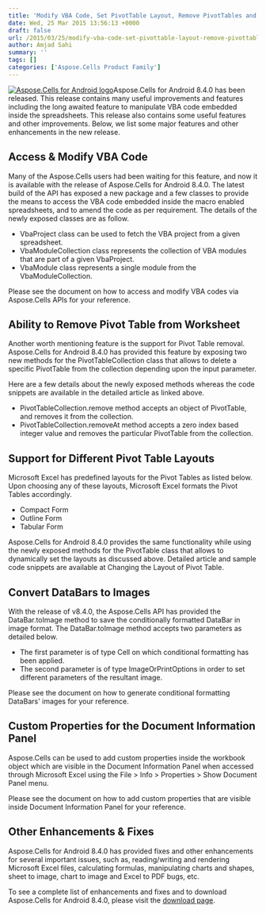 ```yaml
---
title: 'Modify VBA Code, Set PivotTable Layout, Remove PivotTables and Convert DataBars to Images with Aspose.Cells for Android 8.4.0'
date: Wed, 25 Mar 2015 13:56:13 +0000
draft: false
url: /2015/03/25/modify-vba-code-set-pivottable-layout-remove-pivottables-and-convert-databars-to-images-with-aspose.cells-for-android-8.4.0/
author: Amjad Sahi
summary: ''
tags: []
categories: ['Aspose.Cells Product Family']
---
```


[![Aspose.Cells for Android logo][1]](https://blog.aspose.com/wp-content/uploads/sites/2/2014/06/aspose-Cells-for-Android_100.png)Aspose.Cells for Android 8.4.0 has been released. This release contains many useful improvements and features including the long awaited feature to manipulate VBA code embedded inside the spreadsheets. This release also contains some useful features and other improvements. Below, we list some major features and other enhancements in the new release.

## Access & Modify VBA Code

Many of the Aspose.Cells users had been waiting for this feature, and now it is available with the release of Aspose.Cells for Android 8.4.0. The latest build of the API has exposed a new package and a few classes to provide the means to access the VBA code embedded inside the macro enabled spreadsheets, and to amend the code as per requirement. The details of the newly exposed classes are as follow.

*   VbaProject class can be used to fetch the VBA project from a given spreadsheet.
*   VbaModuleCollection class represents the collection of VBA modules that are part of a given VbaProject.
*   VbaModule class represents a single module from the VbaModuleCollection.

Please see the document on how to access and modify VBA codes via Aspose.Cells APIs for your reference.

## Ability to Remove Pivot Table from Worksheet

Another worth mentioning feature is the support for Pivot Table removal. Aspose.Cells for Android 8.4.0 has provided this feature by exposing two new methods for the PivotTableCollection class that allows to delete a specific PivotTable from the collection depending upon the input parameter.

Here are a few details about the newly exposed methods whereas the code snippets are available in the detailed article as linked above.

*   PivotTableCollection.remove method accepts an object of PivotTable, and removes it from the collection.
*   PivotTableCollection.removeAt method accepts a zero index based integer value and removes the particular PivotTable from the collection.

## Support for Different Pivot Table Layouts

Microsoft Excel has predefined layouts for the Pivot Tables as listed below. Upon choosing any of these layouts, Microsoft Excel formats the Pivot Tables accordingly.

*   Compact Form
*   Outline Form
*   Tabular Form

Aspose.Cells for Android 8.4.0 provides the same functionality while using the newly exposed methods for the PivotTable class that allows to dynamically set the layouts as discussed above. Detailed article and sample code snippets are available at Changing the Layout of Pivot Table.

## Convert DataBars to Images

With the release of v8.4.0, the Aspose.Cells API has provided the DataBar.toImage method to save the conditionally formatted DataBar in image format. The DataBar.toImage method accepts two parameters as detailed below.

*   The first parameter is of type Cell on which conditional formatting has been applied.
*   The second parameter is of type ImageOrPrintOptions in order to set different parameters of the resultant image.

Please see the document on how to generate conditional formatting DataBars' images for your reference.

## Custom Properties for the Document Information Panel

Aspose.Cells can be used to add custom properties inside the workbook object which are visible in the Document Information Panel when accessed through Microsoft Excel using the File > Info > Properties > Show Document Panel menu.

Please see the document on how to add custom properties that are visible inside Document Information Panel for your reference.

## Other Enhancements & Fixes

Aspose.Cells for Android 8.4.0 has provided fixes and other enhancements for several important issues, such as, reading/writing and rendering Microsoft Excel files, calculating formulas, manipulating charts and shapes, sheet to image, chart to image and Excel to PDF bugs, etc.

To see a complete list of enhancements and fixes and to download Aspose.Cells for Android 8.4.0, please visit the [download page][2].




[1]: https://blog.aspose.com/wp-content/uploads/sites/2/2014/06/aspose-Cells-for-Android_100.png "Aspose.Cells for Android logo"
[2]: http://www.aspose.com/community/files/74/android-components/aspose.cells-for-android/entry614937.aspx




